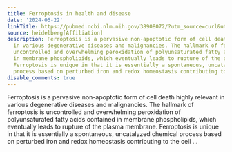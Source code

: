 ```yaml
---
title: Ferroptosis in health and disease
date: '2024-06-22'
linkTitle: https://pubmed.ncbi.nlm.nih.gov/38908072/?utm_source=curl&utm_medium=rss&utm_campaign=pubmed-2&utm_content=1FakS-2QOkCT8HsMOQP1bCRQ4YzyumYOmxmF0moLsQ3dFB1E9V&fc=20220326224207&ff=20240623182734&v=2.18.0.post9+e462414
source: heidelberg[Affiliation]
description: Ferroptosis is a pervasive non-apoptotic form of cell death highly relevant
  in various degenerative diseases and malignancies. The hallmark of ferroptosis is
  uncontrolled and overwhelming peroxidation of polyunsaturated fatty acids contained
  in membrane phospholipids, which eventually leads to rupture of the plasma membrane.
  Ferroptosis is unique in that it is essentially a spontaneous, uncatalyzed chemical
  process based on perturbed iron and redox homeostasis contributing to the cell ...
disable_comments: true
---
```

Ferroptosis is a pervasive non-apoptotic form of cell death highly relevant in various degenerative diseases and malignancies. The hallmark of ferroptosis is uncontrolled and overwhelming peroxidation of polyunsaturated fatty acids contained in membrane phospholipids, which eventually leads to rupture of the plasma membrane. Ferroptosis is unique in that it is essentially a spontaneous, uncatalyzed chemical process based on perturbed iron and redox homeostasis contributing to the cell ...